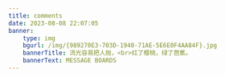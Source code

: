 ```yaml
---
title: comments
date: 2023-08-08 22:07:05
banner:
    type: img
    bgurl: /img/{989270E3-703D-1940-71AE-5E6E0F4AA84F}.jpg
    bannerTitle: 流光容易把人抛，<br>红了樱桃，绿了芭蕉。
    bannerText: MESSAGE BOARDS
---
```


